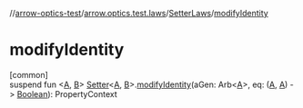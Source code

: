 //[arrow-optics-test](../../../index.md)/[arrow.optics.test.laws](../index.md)/[SetterLaws](index.md)/[modifyIdentity](modify-identity.md)

# modifyIdentity

[common]\
suspend fun &lt;[A](modify-identity.md), [B](modify-identity.md)&gt; [Setter](../../../../arrow-annotations/arrow.optics/-setter/index.md)&lt;[A](modify-identity.md), [B](modify-identity.md)&gt;.[modifyIdentity](modify-identity.md)(aGen: Arb&lt;[A](modify-identity.md)&gt;, eq: ([A](modify-identity.md), [A](modify-identity.md)) -&gt; [Boolean](https://kotlinlang.org/api/latest/jvm/stdlib/kotlin/-boolean/index.html)): PropertyContext
